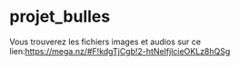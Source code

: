 # projet_bulles
Vous trouverez les fichiers images et audios sur ce lien:https://mega.nz/#F!kdgTjCgb!2-htNeIfjlcieOKLz8hQSg
